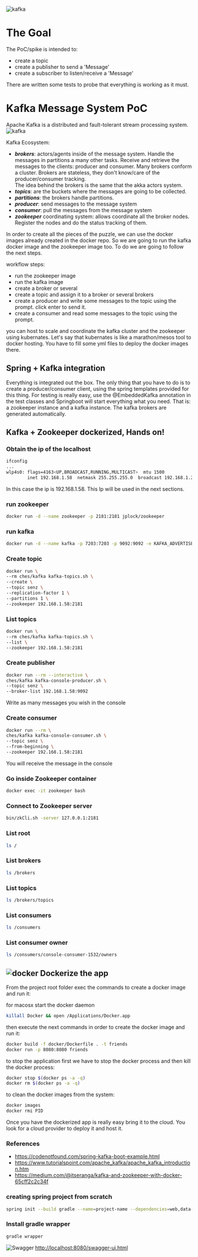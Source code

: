 ![kafka](./_media/kafka-logo.png)

# The Goal
The PoC/spike is intended to:
- create a topic
- create a publisher to send a 'Message'
- create a subscriber to listen/receive a 'Message'

There are written some tests to probe that everything is working as it must.  

# Kafka Message System PoC
Apache Kafka is a distributed and fault-tolerant stream processing system.
![kafka](./_media/kafka-architecture.png)

Kafka Ecosystem:
- **_brokers_**: actors/agents inside of the message system. Handle the messages in partitions a many other tasks.
Receive and retrieve the messages to the clients: producer and consumer. Many brokers conform a cluster. 
Brokers are stateless, they don't know/care of the producer/consumer tracking.  
The idea behind the brokers is the same that the akka actors system.
- **_topics_**: are the buckets where the messages are going to be collected.
- **_partitions_**: the brokers handle partitions.
- **_producer_**: send messages to the message system
- **_consumer_**: pull the messages from the message system
- **_zookeeper_** coordinating system: allows coordinate all the broker nodes. 
Register the nodes and do the status tracking of them.

In order to create all the pieces of the puzzle, we can use the docker images already created in the docker repo.
So we are going to run the kafka docker image and the zookeeper image too.
To do we are going to follow the next steps.

workflow steps:
- run the zookeeper image
- run the kafka image
- create a broker or several
- create a topic and assign it to a broker or several brokers
- create a producer and write some messages to the topic using the prompt. click enter to send it.
- create a consumer and read some messages to the topic using the prompt.

you can host to scale and coordinate the kafka cluster and the zookeeper using kubernates. 
Let's say that kubernates is like a marathon/mesos tool to docker hosting.
You have to fill some yml files to deploy the docker images there.

## Spring + Kafka integration
Everything is integrated out the box. 
The only thing that you have to do is to create a producer/consumer client, using the spring templates provided for this thing. 
For testing is really easy, use the @EmbeddedKafka annotation in the test classes and Springboot will start everything 
what you need. That is: a zookeeper instance and a kafka instance. The kafka brokers are generated automatically.

## Kafka + Zookeeper dockerized, Hands on!

### Obtain the ip of the localhost
```bash
ifconfig
...
wlp4s0: flags=4163<UP,BROADCAST,RUNNING,MULTICAST>  mtu 1500
        inet 192.168.1.58  netmask 255.255.255.0  broadcast 192.168.1.255
```
In this case the ip is 192.168.1.58. This Ip will be used in the next sections.

### run zookeeper
```bash
docker run -d --name zookeeper -p 2181:2181 jplock/zookeeper
```

### run kafka
```bash
docker run -d --name kafka -p 7203:7203 -p 9092:9092 -e KAFKA_ADVERTISED_HOST_NAME=192.168.1.58 -e ZOOKEEPER_IP=192.168.1.58 ches/kafka
```
### Create topic
```bash
docker run \
--rm ches/kafka kafka-topics.sh \
--create \
--topic senz \
--replication-factor 1 \
--partitions 1 \
--zookeeper 192.168.1.58:2181
```

### List topics
```bash
docker run \
--rm ches/kafka kafka-topics.sh \
--list \
--zookeeper 192.168.1.58:2181
```

### Create publisher
```bash
docker run --rm --interactive \
ches/kafka kafka-console-producer.sh \
--topic senz \
--broker-list 192.168.1.58:9092
```
Write as many messages you wish in the console

### Create consumer
```bash
docker run --rm \
ches/kafka kafka-console-consumer.sh \
--topic senz \
--from-beginning \
--zookeeper 192.168.1.58:2181
```
You will receive the message in the console

### Go inside Zookeeper container
```bash
docker exec -it zookeeper bash
```

### Connect to Zookeeper server
```bash
bin/zkCli.sh -server 127.0.0.1:2181
```

### List root
```bash
ls /
```

###  List brokers
```bash
ls /brokers
```

### List topics
```bash
ls /brokers/topics
```

### List consumers
```bash
ls /consumers
```

### List consumer owner
```bash
ls /consumers/console-consumer-1532/owners
```

## ![docker](./_media/icons/docker.png) Dockerize the app
From the project root folder exec the commands to create a docker image and run it:

for macosx start the docker daemon
```bash
killall Docker && open /Applications/Docker.app
```

then execute the next commands in order to create the docker image and run it:
```bash
docker build -f docker/Dockerfile . -t friends
docker run -p 8080:8080 friends
```

to stop the application first we have to stop the docker process and then kill the docker process:
```bash
docker stop $(docker ps -a -q)
docker rm $(docker ps -a -q)
```

to clean the docker images from the system:
```bash
docker images
docker rmi PID
``` 

Once you have the dockerized app is really easy bring it to the cloud. You look for a cloud provider to deploy it and host it.

### References
- https://codenotfound.com/spring-kafka-boot-example.html
- https://www.tutorialspoint.com/apache_kafka/apache_kafka_introduction.htm
- https://medium.com/@itseranga/kafka-and-zookeeper-with-docker-65cff2c2c34f

### creating spring project from scratch
```bash
spring init --build gradle --name=project-name --dependencies=web,data-jpa,mysql,devtools,thymeleaf --package-name=com.amm.artifact projectName
```

### Install gradle wrapper
```bash
gradle wrapper
```

![Swagger](./_media/icons/swagger.png)
[http://localhost:8080/swagger-ui.html](http://localhost:8080/swagger-ui.html)
